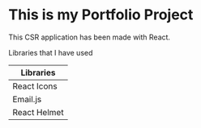 # This is my Portfolio Project #

This CSR application has been made with React.

Libraries that I have used

Libraries  |
------------- |
React Icons  |
Email.js |
React Helmet |
